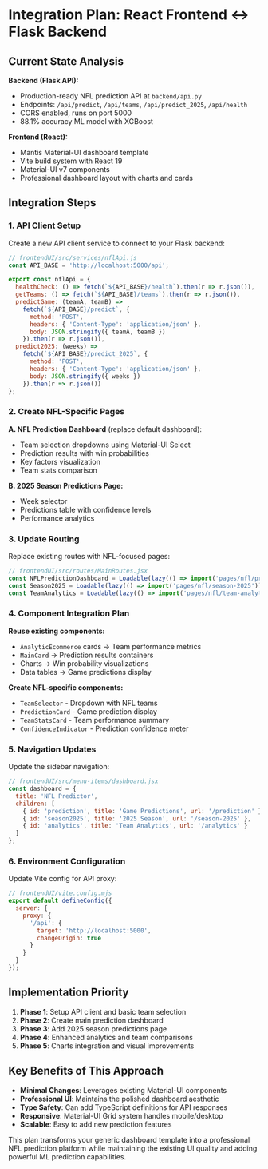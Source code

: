 # Integration Plan: React Frontend ↔ Flask Backend

## Current State Analysis

**Backend (Flask API):**
- Production-ready NFL prediction API at `backend/api.py`
- Endpoints: `/api/predict`, `/api/teams`, `/api/predict_2025`, `/api/health`
- CORS enabled, runs on port 5000
- 88.1% accuracy ML model with XGBoost

**Frontend (React):**
- Mantis Material-UI dashboard template
- Vite build system with React 19
- Material-UI v7 components
- Professional dashboard layout with charts and cards

## Integration Steps

### 1. API Client Setup
Create a new API client service to connect to your Flask backend:

```javascript
// frontendUI/src/services/nflApi.js
const API_BASE = 'http://localhost:5000/api';

export const nflApi = {
  healthCheck: () => fetch(`${API_BASE}/health`).then(r => r.json()),
  getTeams: () => fetch(`${API_BASE}/teams`).then(r => r.json()),
  predictGame: (teamA, teamB) =>
    fetch(`${API_BASE}/predict`, {
      method: 'POST',
      headers: { 'Content-Type': 'application/json' },
      body: JSON.stringify({ teamA, teamB })
    }).then(r => r.json()),
  predict2025: (weeks) =>
    fetch(`${API_BASE}/predict_2025`, {
      method: 'POST',
      headers: { 'Content-Type': 'application/json' },
      body: JSON.stringify({ weeks })
    }).then(r => r.json())
};
```

### 2. Create NFL-Specific Pages

**A. NFL Prediction Dashboard** (replace default dashboard):
- Team selection dropdowns using Material-UI Select
- Prediction results with win probabilities
- Key factors visualization
- Team stats comparison

**B. 2025 Season Predictions Page:**
- Week selector
- Predictions table with confidence levels
- Performance analytics

### 3. Update Routing
Replace existing routes with NFL-focused pages:

```javascript
// frontendUI/src/routes/MainRoutes.jsx
const NFLPredictionDashboard = Loadable(lazy(() => import('pages/nfl/prediction-dashboard')));
const Season2025 = Loadable(lazy(() => import('pages/nfl/season-2025')));
const TeamAnalytics = Loadable(lazy(() => import('pages/nfl/team-analytics')));
```

### 4. Component Integration Plan

**Reuse existing components:**
- `AnalyticEcommerce` cards → Team performance metrics
- `MainCard` → Prediction results containers
- Charts → Win probability visualizations
- Data tables → Game predictions display

**Create NFL-specific components:**
- `TeamSelector` - Dropdown with NFL teams
- `PredictionCard` - Game prediction display
- `TeamStatsCard` - Team performance summary
- `ConfidenceIndicator` - Prediction confidence meter

### 5. Navigation Updates
Update the sidebar navigation:

```javascript
// frontendUI/src/menu-items/dashboard.jsx
const dashboard = {
  title: 'NFL Predictor',
  children: [
    { id: 'prediction', title: 'Game Predictions', url: '/prediction' },
    { id: 'season2025', title: '2025 Season', url: '/season-2025' },
    { id: 'analytics', title: 'Team Analytics', url: '/analytics' }
  ]
};
```

### 6. Environment Configuration
Update Vite config for API proxy:

```javascript
// frontendUI/vite.config.mjs
export default defineConfig({
  server: {
    proxy: {
      '/api': {
        target: 'http://localhost:5000',
        changeOrigin: true
      }
    }
  }
});
```

## Implementation Priority

1. **Phase 1**: Setup API client and basic team selection
2. **Phase 2**: Create main prediction dashboard
3. **Phase 3**: Add 2025 season predictions page
4. **Phase 4**: Enhanced analytics and team comparisons
5. **Phase 5**: Charts integration and visual improvements

## Key Benefits of This Approach

- **Minimal Changes**: Leverages existing Material-UI components
- **Professional UI**: Maintains the polished dashboard aesthetic
- **Type Safety**: Can add TypeScript definitions for API responses
- **Responsive**: Material-UI Grid system handles mobile/desktop
- **Scalable**: Easy to add new prediction features

This plan transforms your generic dashboard template into a professional NFL prediction platform while maintaining the existing UI quality and adding powerful ML prediction capabilities.